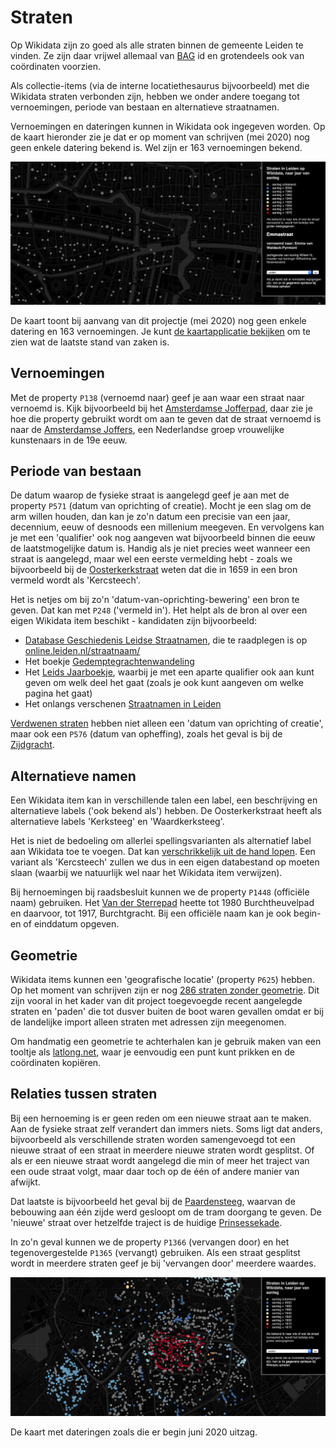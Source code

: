 # Straten

Op Wikidata zijn zo goed als alle straten binnen de gemeente Leiden te vinden. Ze zijn daar vrijwel allemaal van [BAG](https://nl.wikipedia.org/wiki/Basisregistratie_Adressen_en_Gebouwen) id en grotendeels ook van coördinaten voorzien.

Als collectie-items (via de interne locatiethesaurus bijvoorbeeld) met die Wikidata straten verbonden zijn, hebben we onder andere toegang tot vernoemingen, periode van bestaan en alternatieve straatnamen.

Vernoemingen en dateringen kunnen in Wikidata ook ingegeven worden. Op de kaart hieronder zie je dat er op moment van schrijven (mei 2020) nog geen enkele datering bekend is. Wel zijn er 163 vernoemingen bekend.

![kaart](imgs/stratenleiden.png)

De kaart toont bij aanvang van dit projectje (mei 2020) nog geen enkele datering en 163 vernoemingen. Je kunt [de kaartapplicatie bekijken](https://www.hicsuntleones.nl/straten/?gemeente=Q43631) om te zien wat de laatste stand van zaken is.

## Vernoemingen

Met de property `P138` (vernoemd naar) geef je aan waar een straat naar vernoemd is. Kijk bijvoorbeeld bij het [Amsterdamse Jofferpad](https://www.wikidata.org/wiki/Q18935260), daar zie je hoe die property gebruikt wordt om aan te geven dat de straat vernoemd is naar de [Amsterdamse Joffers](https://www.wikidata.org/wiki/Q3515741), een Nederlandse groep vrouwelijke kunstenaars in de 19e eeuw.

## Periode van bestaan

De datum waarop de fysieke straat is aangelegd geef je aan met de property `P571` (datum van oprichting of creatie). Mocht je een slag om de arm willen houden, dan kan je zo'n datum een precisie van een jaar, decennium, eeuw of desnoods een millenium meegeven. En vervolgens kan je met een 'qualifier' ook nog aangeven wat bijvoorbeeld binnen die eeuw de laatstmogelijke datum is. Handig als je niet precies weet wanneer een straat is aangelegd, maar wel een eerste vermelding hebt - zoals we bijvoorbeeld bij de [Oosterkerkstraat](https://www.wikidata.org/wiki/Q19395577) weten dat die in 1659 in een bron vermeld wordt als 'Kercsteech'.

Het is netjes om bij zo'n 'datum-van-oprichting-bewering' een bron te geven. Dat kan met `P248` ('vermeld in'). Het helpt als de bron al over een eigen Wikidata item beschikt - kandidaten zijn bijvoorbeeld:

- [Database Geschiedenis Leidse Straatnamen](https://www.wikidata.org/wiki/Q95992074), die te raadplegen is op [online.leiden.nl/straatnaam/](https://online.leiden.nl/straatnaam/)
- Het boekje [Gedemptegrachtenwandeling](https://www.wikidata.org/wiki/Q54925463)
- Het [Leids Jaarboekje](https://www.wikidata.org/wiki/Q2486316), waarbij je met een aparte qualifier ook aan kunt geven om welk deel het gaat (zoals je ook kunt aangeven om welke pagina het gaat)
- Het onlangs verschenen [Straatnamen in Leiden](https://www.wikidata.org/wiki/Q96031403)

[Verdwenen straten](https://w.wiki/Soq) hebben niet alleen een 'datum van oprichting of creatie', maar ook een `P576` (datum van opheffing), zoals het geval is bij de [Zijdgracht](https://www.wikidata.org/wiki/Q32853176).

## Alternatieve namen

Een Wikidata item kan in verschillende talen een label, een beschrijving en alternatieve labels ('ook bekend als') hebben. De Oosterkerkstraat heeft als alternatieve labels 'Kerksteeg' en 'Waardkerksteeg'.

Het is niet de bedoeling om allerlei spellingsvarianten als alternatief label aan Wikidata toe te voegen. Dat kan [verschrikkelijk uit de hand lopen](https://adamlink.nl/geo/street/sint-antoniesbreestraat/4096). Een variant als 'Kercsteech' zullen we dus in een eigen databestand op moeten slaan (waarbij we natuurlijk wel naar het Wikidata item verwijzen).

Bij hernoemingen bij raadsbesluit kunnen we de property `P1448` (officiële naam) gebruiken. Het [Van der Sterrepad](https://www.wikidata.org/wiki/Q54935213) heette tot 1980 Burchtheuvelpad en daarvoor, tot 1917, Burchtgracht. Bij een officiële naam kan je ook begin- en of einddatum opgeven.

## Geometrie

Wikidata items kunnen een 'geografische locatie' (property `P625`) hebben. Op het moment van schrijven zijn er nog [286 straten zonder geometrie](https://w.wiki/Sos). Dit zijn vooral in het kader van dit project toegevoegde recent aangelegde straten en 'paden' die tot dusver buiten de boot waren gevallen omdat er bij de landelijke import alleen straten met adressen zijn meegenomen.

Om handmatig een geometrie te achterhalen kan je gebruik maken van een tooltje als [latlong.net](https://www.latlong.net/), waar je eenvoudig een punt kunt prikken en de coördinaten kopiëren.

## Relaties tussen straten

Bij een hernoeming is er geen reden om een nieuwe straat aan te maken. Aan de fysieke straat zelf verandert dan immers niets. Soms ligt dat anders, bijvoorbeeld als verschillende straten worden samengevoegd tot een nieuwe straat of een straat in meerdere nieuwe straten wordt gesplitst. Of als er een nieuwe straat wordt aangelegd die min of meer het traject van een oude straat volgt, maar daar toch op de één of andere manier van afwijkt.

Dat laatste is bijvoorbeeld het geval bij de [Paardensteeg](https://www.wikidata.org/wiki/Q96050029), waarvan de bebouwing aan één zijde werd gesloopt om de tram doorgang te geven. De 'nieuwe' straat over hetzelfde traject is de huidige [Prinsessekade](https://www.wikidata.org/wiki/Q19435027).

In zo'n geval kunnen we de property `P1366` (vervangen door) en het tegenovergestelde `P1365` (vervangt) gebruiken. Als een straat gesplitst wordt in meerdere straten geef je bij 'vervangen door' meerdere waardes.


![kaart](imgs/stratenleiden-juno.jpg)

De kaart met dateringen zoals die er begin juni 2020 uitzag.



















